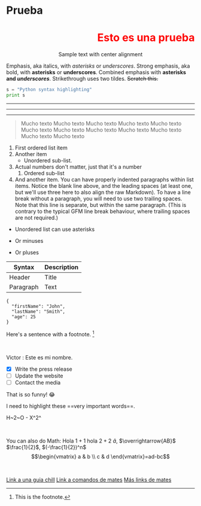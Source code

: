 # Prueba
<h1 style="color:red; text-align:right;">Esto es una prueba</h1>
<p style="text-align: center;">Sample text with center alignment</p>

Emphasis, aka italics, with *asterisks* or _underscores_.
Strong emphasis, aka bold, with **asterisks** or __underscores__.
Combined emphasis with **asterisks and _underscores_**.
Strikethrough uses two tildes. ~~Scratch this.~~



```python
s = "Python syntax highlighting"
print s
```

---
***
___




> Mucho texto Mucho texto Mucho texto Mucho texto Mucho texto Mucho texto Mucho texto Mucho texto Mucho texto Mucho texto Mucho texto Mucho texto 


1. First ordered list item
2. Another item
   * Unordered sub-list. 
3. Actual numbers don't matter, just that it's a number
   1. Ordered sub-list
4. And another item.
  You can have properly indented paragraphs within list items. Notice the blank line above, and the leading spaces (at least one, but we'll use three here to also align the raw Markdown).
  To have a line break without a paragraph, you will need to use two trailing spaces.
  Note that this line is separate, but within the same paragraph.
  (This is contrary to the typical GFM line break behaviour, where trailing spaces are not required.)

* Unordered list can use asterisks
- Or minuses
+ Or pluses

<div style="page-break-after: always;"></div>


| Syntax | Description |
| ----------- | ----------- |
| Header | Title |
| Paragraph | Text |


```
{
  "firstName": "John",
  "lastName": "Smith",
  "age": 25
}
```

Here's a sentence with a footnote. [^1]

[^1]: This is the footnote.

<br>

Victor
: Este es mi nombre.


- [x] Write the press release
- [ ] Update the website
- [ ] Contact the media

That is so funny! :joy:

I need to highlight these ==very important words==.


H~2~O - X^2^


<br>

You can also do Math: Hola $1+1$ hola $2+2$
$\widehat{a}$, $\overrightarrow{AB}$
$\frac{1}{2}$, $(-\frac{1}{2})^n$
$$\begin{vmatrix} a & b \\ c & d \end{vmatrix}=ad-bc$$

<br>


[Link a una guia chill](https://github.com/adam-p/markdown-here/wiki/Markdown-Cheatsheet)
[Link a comandos de mates](https://kapeli.com/cheat_sheets/LaTeX_Math_Symbols.docset/Contents/Resources/Documents/index)
[Más links de mates](https://jojozhuang.github.io/tutorial/mathjax-cheat-sheet-for-mathematical-notation/)